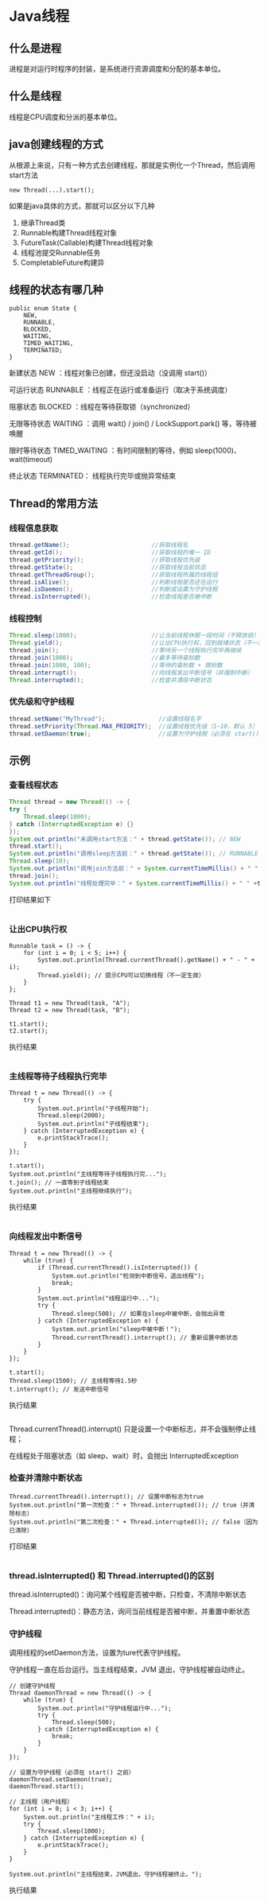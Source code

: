 # Java线程

## 什么是进程

进程是对运行时程序的封装，是系统进行资源调度和分配的基本单位。

## 什么是线程

线程是CPU调度和分派的基本单位。

## java创建线程的方式

从根源上来说，只有一种方式去创建线程，那就是实例化一个Thread，然后调用start方法

```
new Thread(...).start();
```

如果是java具体的方式，那就可以区分以下几种

1. 继承Thread类
2. Runnable构建Thread线程对象
3. FutureTask(Callable)构建Thread线程对象
4. 线程池提交Runnable任务
5. CompletableFuture构建异

## 线程的状态有哪几种

```
public enum State {
    NEW,
    RUNNABLE,
    BLOCKED,
    WAITING,
    TIMED_WAITING,
    TERMINATED;
}
```

新建状态 NEW ：线程对象已创建，但还没启动（没调用 start()）

可运行状态 RUNNABLE ：线程正在运行或准备运行（取决于系统调度）

阻塞状态 BLOCKED ：线程在等待获取锁（synchronized）

无限等待状态 WAITING ：调用 wait() / join() / LockSupport.park() 等，等待被唤醒

限时等待状态 TIMED\_WAITING ：有时间限制的等待，例如 sleep(1000)、wait(timeout)

终止状态 TERMINATED： 线程执行完毕或抛异常结束

## Thread的常用方法

### 线程信息获取

```java
thread.getName();                       //获取线程名
thread.getId();                         //获取线程的唯一 ID
thread.getPriority();                   //获取线程优先级
thread.getState();                      //获取线程当前状态
thread.getThreadGroup();                //获取线程所属的线程组
thread.isAlive();                       //判断线程是否还在运行
thread.isDaemon();                      //判断或设置为守护线程
thread.isInterrupted();                 //检查线程是否被中断
```

### 线程控制

```java
Thread.sleep(1000);                     //让当前线程休眠一段时间（不释放锁）
Thread.yield();                         //让出CPU执行权，回到就绪状态（不一定生效）
thread.join();                          //等待另一个线程执行完毕再继续
thread.join(1000);                      //最多等待毫秒数
thread.join(1000, 100);                 //等待的毫秒数 + 微秒数
thread.interrupt();                     //向线程发出中断信号（非强制中断）
Thread.interrupted();                   //检查并清除中断状态
```

### 优先级和守护线程

```java
thread.setName("MyThread");               //设置线程名字
thread.setPriority(Thread.MAX_PRIORITY);  //设置线程优先级（1~10，默认 5）
thread.setDaemon(true);                   //设置为守护线程（必须在 start() 前调用）
```

## 示例

### 查看线程状态

```java
Thread thread = new Thread(() -> {
try {
    Thread.sleep(1000);
} catch (InterruptedException e) {}
});
System.out.println("未调用start方法：" + thread.getState()); // NEW
thread.start();
System.out.println("调用sleep方法前：" + thread.getState()); // RUNNABLE
Thread.sleep(10);
System.out.println("调用join方法前：" + System.currentTimeMillis() + " " +  thread.getState()); // TIMED_WAITING
thread.join();
System.out.println("线程处理完毕：" + System.currentTimeMillis() + " " +thread.getState()); // TERMINATED
```

打印结果如下

<div align="left"><figure><img src="../.gitbook/assets/image (55).png" alt=""><figcaption></figcaption></figure></div>

### 让出CPU执行权

```
Runnable task = () -> {
    for (int i = 0; i < 5; i++) {
        System.out.println(Thread.currentThread().getName() + " - " + i);
        Thread.yield(); // 提示CPU可以切换线程（不一定生效）
    }
};

Thread t1 = new Thread(task, "A");
Thread t2 = new Thread(task, "B");

t1.start();
t2.start();
```

执行结果

<div align="left"><figure><img src="../.gitbook/assets/image.png" alt=""><figcaption></figcaption></figure></div>

### 主线程等待子线程执行完毕

```
Thread t = new Thread(() -> {
    try {
        System.out.println("子线程开始");
        Thread.sleep(2000);
        System.out.println("子线程结束");
    } catch (InterruptedException e) {
        e.printStackTrace();
    }
});

t.start();
System.out.println("主线程等待子线程执行完...");
t.join(); // 一直等到子线程结束
System.out.println("主线程继续执行");
```

执行结果

<div align="left"><figure><img src="../.gitbook/assets/image (1).png" alt=""><figcaption></figcaption></figure></div>

### 向线程发出中断信号

```
Thread t = new Thread(() -> {
    while (true) {
        if (Thread.currentThread().isInterrupted()) {
            System.out.println("检测到中断信号，退出线程");
            break;
        }
        System.out.println("线程运行中...");
        try {
            Thread.sleep(500); // 如果在sleep中被中断，会抛出异常
        } catch (InterruptedException e) {
            System.out.println("sleep中被中断！");
            Thread.currentThread().interrupt(); // 重新设置中断状态
        }
    }
});

t.start();
Thread.sleep(1500); // 主线程等待1.5秒
t.interrupt(); // 发送中断信号
```

执行结果

<div align="left"><figure><img src="../.gitbook/assets/image (2).png" alt=""><figcaption></figcaption></figure></div>

Thread.currentThread().interrupt() 只是设置一个中断标志，并不会强制停止线程；

在线程处于阻塞状态（如 sleep、wait）时，会抛出 InterruptedException

### 检查并清除中断状态

```
Thread.currentThread().interrupt(); // 设置中断标志为true
System.out.println("第一次检查：" + Thread.interrupted()); // true（并清除标志）
System.out.println("第二次检查：" + Thread.interrupted()); // false（因为已清除）
```

打印结果

<div align="left"><figure><img src="../.gitbook/assets/image (3).png" alt=""><figcaption></figcaption></figure></div>

### thread.isInterrupted() 和 Thread.interrupted()的区别

thread.isInterrupted()：询问某个线程是否被中断，只检查，不清除中断状态

Thread.interrupted()：静态方法，询问当前线程是否被中断，并重置中断状态

### 守护线程

调用线程的setDaemon方法，设置为ture代表守护线程。

守护线程一直在后台运行。当主线程结束，JVM 退出，守护线程被自动终止。

```
// 创建守护线程
Thread daemonThread = new Thread(() -> {
    while (true) {
        System.out.println("守护线程运行中...");
        try {
            Thread.sleep(500);
        } catch (InterruptedException e) {
            break;
        }
    }
});

// 设置为守护线程（必须在 start() 之前）
daemonThread.setDaemon(true);
daemonThread.start();

// 主线程（用户线程）
for (int i = 0; i < 3; i++) {
    System.out.println("主线程工作：" + i);
    try {
        Thread.sleep(1000);
    } catch (InterruptedException e) {
        e.printStackTrace();
    }
}

System.out.println("主线程结束，JVM退出，守护线程被终止。");
```

执行结果

<div align="left"><figure><img src="../.gitbook/assets/image (56).png" alt=""><figcaption></figcaption></figure></div>
